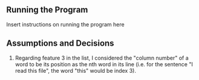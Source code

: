 ## Running the Program
Insert instructions on running the program here

## Assumptions and Decisions

1. Regarding feature 3 in the list, I considered the "column number" of a word to be its position as the nth word in its line 
(i.e. for the sentence "I read this file", the word "this" would be index 3).
